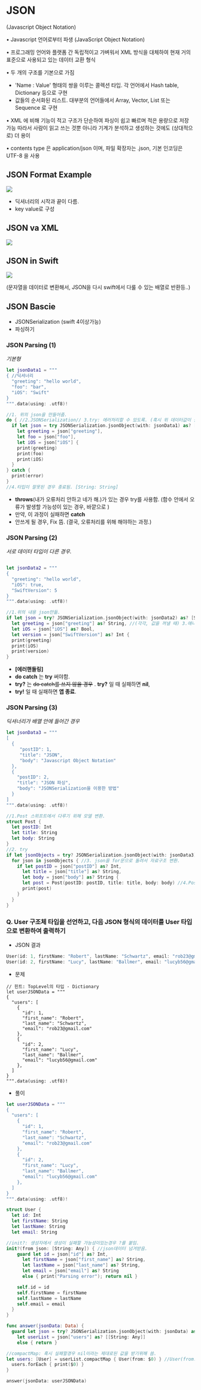 # JSON

(Javascript Object Notation)

• Javascript 언어로부터 파생 (JavaScript Object Notation)

• 프로그래밍 언어와 플랫폼 간 독립적이고 가벼워서 XML 방식을 대체하여
현재 거의 표준으로 사용되고 있는 데이터 교환 형식

• 두 개의 구조를 기본으로 가짐
- 'Name : Value' 형태의 쌍을 이루는 콜렉션 타입. 각 언어에서 Hash table, Dictionary 등으로 구현
- 값들의 순서화된 리스트. 대부분의 언어들에서 Array, Vector, List 또는 Sequence 로 구현

• XML 에 비해 기능이 적고 구조가 단순하여 파싱이 쉽고 빠르며 적은 용량으로 저장 가능
따라서 사람이 읽고 쓰는 것뿐 아니라 기계가 분석하고 생성하는 것에도 (상대적으로) 더 용이

• contents type 은 application/json 이며, 파일 확장자는 .json, 기본 인코딩은 UTF-8 을 사용


## JSON Format Example


![](/image/json1.png)

- 딕셔너리의 시작과 끝이 다름.
- key value로 구성

## JSON va XML 

![](/image/json2.png)


## JSON in Swift 

![](/image/json4.png)


(문자열을 데이터로 변환해서, JSON을 다시 swift에서 다룰 수 있는 배열로 반환등..)




## JSON Bascie

- JSONSerialization (swift 4이상가능)
- 파싱하기

### JSON Parsing (1)

*기본형*

```swift 
let jsonData1 = """
{ //딕셔너리
  "greeting": "hello world",
  "foo": "bar",
  "iOS": "Swift"
}
""".data(using: .utf8)!

//1. 위의 json을 만들어줌.
do { //2.JSONSerialization// 3.try: 에러처리할 수 있도록. (혹시 위 데이터값이 잘못된 경우를 대비)
  if let json = try JSONSerialization.jsonObject(with: jsonData1) as? [String: String],
    let greeting = json["greeting"],
    let foo = json["foo"],
    let iOS = json["iOS"] {
    print(greeting)
    print(foo)
    print(iOS)
  }
} catch {
  print(error)
}
//4.타입이 잘못된 경우 종료됨. [String: String]
```
- **throws**(내가 오류처리 안하고 네가 해.)가 있는 경우 try를 사용함. (함수 안에서 오류가 발생할 가능성이 있는 경우, 바깥으로 )
- 만약, 이 과정이 실패하면 **catch** 
- 안쓰게 될 경우, Fix 뜸. (결국, 오류처리를 위해 해야하는 과정.)


### JSON Parsing (2)

*서로 데이터 타입이 다른 경우.*

```swift

let jsonData2 = """
{
  "greeting": "hello world",
  "iOS": true,
  "SwiftVersion": 5
}
""".data(using: .utf8)!

//1.위의 내용 json만듦.
if let json = try? JSONSerialization.jsonObject(with: jsonData2) as? [String: Any], //2.Any:모든타입가능
  let greeting = json["greeting"] as? String, //(각각, 값을 꺼낼 때) 3.애니타입이었기 때문에, 각각 원하는 특정타입으로 타입캐스팅 따로 해줘야함.
  let iOS = json["iOS"] as? Bool,
  let version = json["SwiftVersion"] as? Int {
  print(greeting)
  print(iOS)
  print(version)
}

```

- **[에러핸들링]**
- **do catch** 는 **try** 써야함.
- **try?** 는  ~~do catch를 쓰지 않을 경우~~ . **try?** 일 때 실패하면 **nil**,
- **try!** 일 때 실패하면 **앱 종료**.



### JSON Parsing (3) 

*딕셔너리가 배열 안에 들어간 경우*

```swift
let jsonData3 = """
[
  {
     "postID": 1,
     "title": "JSON",
     "body": "Javascript Object Notation"
  },
  {
    "postID": 2,
    "title": "JSON 파싱",
    "body": "JSONSerialization을 이용한 방법"
  }
]
""".data(using: .utf8)!

//1.Post 스위프트에서 다루기 위해 모델 변환.
struct Post {
  let postID: Int
  let title: String
  let body: String
}
//2. try
if let jsonObjects = try? JSONSerialization.jsonObject(with: jsonData3) as? [[String: Any]] {
  for json in jsonObjects { //3. json을 for문으로 돌려서 자료구조 변환.
    if let postID = json["postID"] as? Int,
      let title = json["title"] as? String,
      let body = json["body"] as? String {
      let post = Post(postID: postID, title: title, body: body) //4.Post타입으로 가져옴.
      print(post)
    }
  }
}

```


### Q.  User 구조체 타입을 선언하고, 다음 JSON 형식의 데이터를 User 타입으로 변환하여 출력하기

- JSON 결과
```swift
User(id: 1, firstName: "Robert", lastName: "Schwartz", email: "rob23@gmail.com")
User(id: 2, firstName: "Lucy", lastName: "Ballmer", email: "lucyb56@gmail.com")
```

- 문제
```
// 힌트: TopLevel의 타입 - Dictionary
let userJSONData = """
{
  "users": [
    {
      "id": 1,
      "first_name": "Robert",
      "last_name": "Schwartz",
      "email": "rob23@gmail.com"
    },
    {
      "id": 2,
      "first_name": "Lucy",
      "last_name": "Ballmer",
      "email": "lucyb56@gmail.com"
    },
  ]
}
""".data(using: .utf8)!

```

- 풀이 

```swift 
let userJSONData = """
{
  "users": [
    {
      "id": 1,
      "first_name": "Robert",
      "last_name": "Schwartz",
      "email": "rob23@gmail.com"
    },
    {
      "id": 2,
      "first_name": "Lucy",
      "last_name": "Ballmer",
      "email": "lucyb56@gmail.com"
    },
  ]
}
""".data(using: .utf8)!

struct User {
  let id: Int
  let firstName: String
  let lastName: String
  let email: String

//init?: 생성자에서 생성이 실패할 가능성이있는경우 ?를 붙임.
init?(from json: [String: Any]) { //json데이터 넘겨받음.
    guard let id = json["id"] as? Int,
      let firstName = json["first_name"] as? String,
      let lastName = json["last_name"] as? String,
      let email = json["email"] as? String
      else { print("Parsing error"); return nil }

    self.id = id
    self.firstName = firstName
    self.lastName = lastName
    self.email = email
  }
}

func answer(jsonData: Data) {
  guard let json = try? JSONSerialization.jsonObject(with: jsonData) as? [String: Any],
    let userList = json["users"] as? [[String: Any]]
    else { return }

//compactMap: 혹시 실패할경우 nil이라는 제대로된 값을 받기위해 씀. 
let users: [User] = userList.compactMap { User(from: $0) } //User(from: $0)는 users와 같은 것.
  users.forEach { print($0) }
}

answer(jsonData: userJSONData)

```

